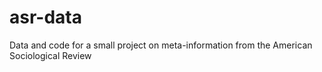 # asr-data
Data and code for a small project on meta-information from the American Sociological Review
